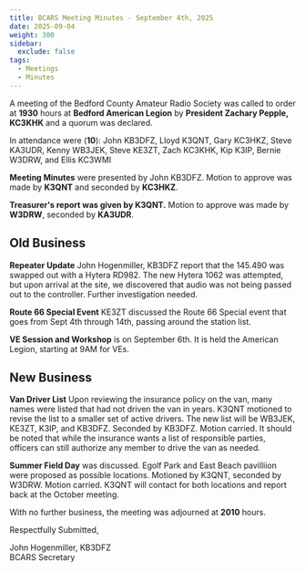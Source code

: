 ```yaml
---
title: BCARS Meeting Minutes - September 4th, 2025
date: 2025-09-04
weight: 300
sidebar:
  exclude: false
tags:
  - Meetings
  - Minutes
---
```


A meeting of the Bedford County Amateur Radio Society was called to order at **1930** hours at **Bedford American Legion** by **President Zachary Pepple, KC3KHK** and a quorum was declared.

In attendance were (**10**): <!--more--> John KB3DFZ, Lloyd K3QNT, Gary KC3HKZ, Steve KA3UDR, Kenny WB3JEK, Steve KE3ZT, Zach KC3KHK, Kip K3IP, Bernie W3DRW, and Ellis KC3WMI

**Meeting Minutes** were presented by John KB3DFZ. Motion to approve was made by **K3QNT** and seconded by **KC3HKZ**.

**Treasurer's report was given by K3QNT.**  Motion to approve was made by **W3DRW**, seconded by **KA3UDR**.

## Old Business

**Repeater Update** John Hogenmiller, KB3DFZ report that the 145.490 was swapped out with a Hytera RD982. The new Hytera 1062 was attempted, but upon arrival at the site, we discovered that audio was not being passed out to the controller. Further investigation needed.

**Route 66 Special Event** KE3ZT discussed the Route 66 Special event that goes from Sept 4th through 14th, passing around the station list.

**VE Session and Workshop** is on September 6th. It is held the American Legion, starting at 9AM for VEs.

## New Business

**Van Driver List** Upon reviewing the insurance policy on the van, many names were listed that had not driven the van in years. K3QNT motioned to revise the list to a smaller set of active drivers. The new list will be WB3JEK, KE3ZT, K3IP, and KB3DFZ.  Seconded by KB3DFZ. Motion carried.  It should be noted that while the insurance wants a list of responsible parties, officers can still authorize any member to drive the van as needed.

**Summer Field Day** was discussed. Egolf Park and East Beach pavilliion were proposed as possible locations. Motioned by K3QNT, seconded by W3DRW. Motion carried. K3QNT will contact for both locations and report back at the October meeting.


With no further business, the meeting was adjourned at **2010** hours.

Respectfully Submitted,  


John Hogenmiller, KB3DFZ  
BCARS Secretary
